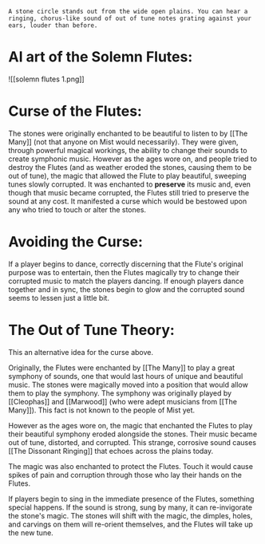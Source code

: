 	A stone circle stands out from the wide open plains. You can hear a ringing, chorus-like sound of out of tune notes grating against your ears, louder than before.
# AI art of the Solemn Flutes:
![[solemn flutes 1.png]]
# Curse of the Flutes:
The stones were originally enchanted to be beautiful to listen to by [[The Many]] (not that anyone on Mist would necessarily). They were given, through powerful magical workings, the ability to change their sounds to create symphonic music. However as the ages wore on, and people tried to destroy the Flutes (and as weather eroded the stones, causing them to be out of tune), the magic that allowed the Flute to play beautiful, sweeping tunes slowly corrupted. It was enchanted to **preserve** its music and, even though that music became corrupted, the Flutes still tried to preserve the sound at any cost. It manifested a curse which would be bestowed upon any who tried to touch or alter the stones. 
# Avoiding the Curse:
If a player begins to dance, correctly discerning that the Flute's original purpose was to entertain, then the Flutes magically try to change their corrupted music to match the players dancing. If enough players dance together and in sync, the stones begin to glow and the corrupted sound seems to lessen just a little bit. 

# The Out of Tune Theory:
This an alternative idea for the curse above.

Originally, the Flutes were enchanted by [[The Many]] to play a great symphony of sounds, one that would last hours of unique and beautiful music. The stones were magically moved into a position that would allow them to play the symphony. The symphony was originally played by [[Cleophas]] and [[Marwood]] (who were adept musicians from [[The Many]]). This fact is not known to the people of Mist yet.

However as the ages wore on, the magic that enchanted the Flutes to play their beautiful symphony eroded alongside the stones. Their music became out of tune, distorted, and corrupted. This strange, corrosive sound causes [[The Dissonant Ringing]] that echoes across the plains today.

The magic was also enchanted to protect the Flutes. Touch it would cause spikes of pain and corruption through those who lay their hands on the Flutes. 

If players begin to sing in the immediate presence of the Flutes, something special happens. If the sound is strong, sung by many, it can re-invigorate the stone's magic. The stones will shift with the magic, the dimples, holes, and carvings on them will re-orient themselves, and the Flutes will take up the new tune. 